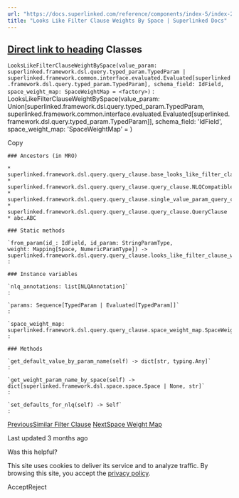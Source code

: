 ```yaml
---
url: "https://docs.superlinked.com/reference/components/index-5/index-2/looks_like_filter_clause_weights_by_space"
title: "Looks Like Filter Clause Weights By Space | Superlinked Docs"
---
```


## [Direct link to heading](https://docs.superlinked.com/reference/components/index-5/index-2/looks_like_filter_clause_weights_by_space\#classes)    Classes

`LooksLikeFilterClauseWeightBySpace(value_param: superlinked.framework.dsl.query.typed_param.TypedParam | superlinked.framework.common.interface.evaluated.Evaluated[superlinked.framework.dsl.query.typed_param.TypedParam], schema_field: IdField, space_weight_map: SpaceWeightMap = <factory>)`
: LooksLikeFilterClauseWeightBySpace(value\_param: Union\[superlinked.framework.dsl.query.typed\_param.TypedParam, superlinked.framework.common.interface.evaluated.Evaluated\[superlinked.framework.dsl.query.typed\_param.TypedParam\]\], schema\_field: 'IdField', space\_weight\_map: 'SpaceWeightMap' = )

Copy

```inline-grid min-w-full grid-cols-[auto_1fr] [count-reset:line] print:whitespace-pre-wrap
### Ancestors (in MRO)

* superlinked.framework.dsl.query.query_clause.base_looks_like_filter_clause.BaseLooksLikeFilterClause
* superlinked.framework.dsl.query.query_clause.query_clause.NLQCompatible
* superlinked.framework.dsl.query.query_clause.single_value_param_query_clause.SingleValueParamQueryClause
* superlinked.framework.dsl.query.query_clause.query_clause.QueryClause
* abc.ABC

### Static methods

`from_param(id_: IdField, id_param: StringParamType, weight: Mapping[Space, NumericParamType]) ‑> superlinked.framework.dsl.query.query_clause.looks_like_filter_clause_weights_by_space.LooksLikeFilterClauseWeightBySpace`
:

### Instance variables

`nlq_annotations: list[NLQAnnotation]`
:

`params: Sequence[TypedParam | Evaluated[TypedParam]]`
:

`space_weight_map: superlinked.framework.dsl.query.query_clause.space_weight_map.SpaceWeightMap`
:

### Methods

`get_default_value_by_param_name(self) ‑> dict[str, typing.Any]`
:

`get_weight_param_name_by_space(self) ‑> dict[superlinked.framework.dsl.space.space.Space | None, str]`
:

`set_defaults_for_nlq(self) ‑> Self`
:
```

[PreviousSimilar Filter Clause](https://docs.superlinked.com/reference/components/index-5/index-2/similar_filter_clause) [NextSpace Weight Map](https://docs.superlinked.com/reference/components/index-5/index-2/space_weight_map)

Last updated 3 months ago

Was this helpful?

This site uses cookies to deliver its service and to analyze traffic. By browsing this site, you accept the [privacy policy](https://superlinked.com/policies/privacy-policy).

AcceptReject